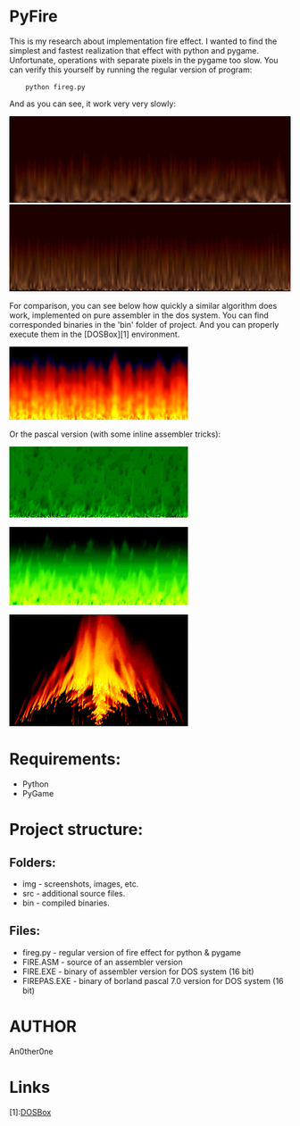 # PyFire
This is my research about implementation fire effect.
I wanted to find the simplest and fastest realization that effect with python and pygame.
Unfortunate, operations with separate pixels in the pygame too slow.
You can verify this yourself by running the regular version of program:
    
		python fireg.py

And as you can see, it work very very slowly:

![variant2](img/fireg2.gif)
![variant3](img/fireg3.gif)

For comparison, you can see below how quickly a similar algorithm does work, implemented on pure assembler in the dos system.
You can find corresponded binaries in the 'bin' folder of project. 
And you can properly execute them in the [DOSBox][1] environment. 

![FIRE.ASM](img/fireasm.gif)

Or the pascal version (with some inline assembler tricks):

![FIRE.PAS](img/firepas1.gif)

![FIRE.PAS](img/firepas2.gif)

![FIRE.PAS](img/firepas3.gif)

# Requirements:

* Python
* PyGame
 
# Project structure:
 
## Folders:

*	img - screenshots, images, etc.
*	src - additional source files.
*	bin - compiled binaries.
 
## Files:
	
* fireg.py - regular version of fire effect for python & pygame 
* FIRE.ASM - source of an assembler version
* FIRE.EXE - binary of assembler version for DOS system (16 bit)
* FIREPAS.EXE - binary of borland pascal 7.0 version for DOS system (16 bit) 

# AUTHOR
   An0ther0ne

# Links

[1]:[DOSBox](https://www.dosbox.com/ "DOSBox offisial site.")
